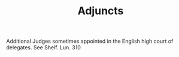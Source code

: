---
title: Adjuncts
permalink: "/definitions/adjuncts.html"
body: Additional Judges sometimes appointed in the English high court of delegates.
  See Shelf. Lun. 310
published_at: '2018-07-07'
layout: post
---